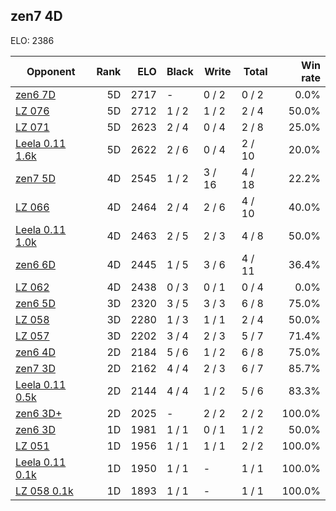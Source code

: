 ## zen7 4D ##

ELO: 2386

Opponent | Rank | ELO | Black | Write | Total | Win rate
---------|-----:|----:|-------|-------|-------|-------:
[zen6 7D](zen6%207D.md) | 5D | 2717 | - | 0 / 2 | 0 / 2 | 0.0%
[LZ 076](LZ%20076.md) | 5D | 2712 | 1 / 2 | 1 / 2 | 2 / 4 | 50.0%
[LZ 071](LZ%20071.md) | 5D | 2623 | 2 / 4 | 0 / 4 | 2 / 8 | 25.0%
[Leela 0.11 1.6k](Leela%200.11%201.6k.md) | 5D | 2622 | 2 / 6 | 0 / 4 | 2 / 10 | 20.0%
[zen7 5D](zen7%205D.md) | 4D | 2545 | 1 / 2 | 3 / 16 | 4 / 18 | 22.2%
[LZ 066](LZ%20066.md) | 4D | 2464 | 2 / 4 | 2 / 6 | 4 / 10 | 40.0%
[Leela 0.11 1.0k](Leela%200.11%201.0k.md) | 4D | 2463 | 2 / 5 | 2 / 3 | 4 / 8 | 50.0%
[zen6 6D](zen6%206D.md) | 4D | 2445 | 1 / 5 | 3 / 6 | 4 / 11 | 36.4%
[LZ 062](LZ%20062.md) | 4D | 2438 | 0 / 3 | 0 / 1 | 0 / 4 | 0.0%
[zen6 5D](zen6%205D.md) | 3D | 2320 | 3 / 5 | 3 / 3 | 6 / 8 | 75.0%
[LZ 058](LZ%20058.md) | 3D | 2280 | 1 / 3 | 1 / 1 | 2 / 4 | 50.0%
[LZ 057](LZ%20057.md) | 3D | 2202 | 3 / 4 | 2 / 3 | 5 / 7 | 71.4%
[zen6 4D](zen6%204D.md) | 2D | 2184 | 5 / 6 | 1 / 2 | 6 / 8 | 75.0%
[zen7 3D](zen7%203D.md) | 2D | 2162 | 4 / 4 | 2 / 3 | 6 / 7 | 85.7%
[Leela 0.11 0.5k](Leela%200.11%200.5k.md) | 2D | 2144 | 4 / 4 | 1 / 2 | 5 / 6 | 83.3%
[zen6 3D+](zen6%203D+.md) | 2D | 2025 | - | 2 / 2 | 2 / 2 | 100.0%
[zen6 3D](zen6%203D.md) | 1D | 1981 | 1 / 1 | 0 / 1 | 1 / 2 | 50.0%
[LZ 051](LZ%20051.md) | 1D | 1956 | 1 / 1 | 1 / 1 | 2 / 2 | 100.0%
[Leela 0.11 0.1k](Leela%200.11%200.1k.md) | 1D | 1950 | 1 / 1 | - | 1 / 1 | 100.0%
[LZ 058 0.1k](LZ%20058%200.1k.md) | 1D | 1893 | 1 / 1 | - | 1 / 1 | 100.0%

